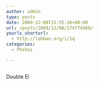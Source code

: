 ```yaml
---
author: admin
type: posts
date: 2009-12-08T15:55:26+00:00
url: /posts/2009/12/08/274774369/
yourls_shorturl:
  - http://lobban.org/i/1q
categories:
  - Photos

---
```

<div class="figure">
  <img src="https://andy.lobban.org/photo/1280/274774369/1/tumblr_kucc8e05bB1qzrl7b" alt="" />
</div>

Double El